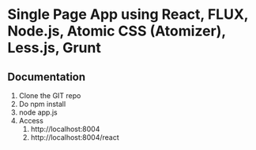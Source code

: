 # Single Page App using React, FLUX, Node.js, Atomic CSS (Atomizer), Less.js, Grunt

## Documentation
1. Clone the GIT repo
2. Do npm install
3. node app.js
4. Access
	1. http://localhost:8004
	2. http://localhost:8004/react